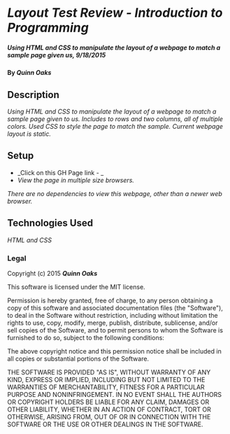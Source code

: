 # _Layout Test Review - Introduction to Programming_

##### _Using HTML and CSS to manipulate the layout of a webpage to match a sample page given us, 9/18/2015_

#### By _**Quinn Oaks**_

## Description

_Using HTML and CSS to manipulate the layout of a webpage to match a sample page given to us. Includes to rows and two columns, all of multiple colors. Used CSS to style the page to match the sample. Current webpage layout is static._

## Setup

* _Click on this GH Page link - _
* _View the page in multiple size browsers._

_There are no dependencies to view this webpage, other than a newer web browser._

## Technologies Used

_HTML and CSS_

### Legal

Copyright (c) 2015 **_Quinn Oaks_**

This software is licensed under the MIT license.

Permission is hereby granted, free of charge, to any person obtaining a copy
of this software and associated documentation files (the "Software"), to deal
in the Software without restriction, including without limitation the rights
to use, copy, modify, merge, publish, distribute, sublicense, and/or sell
copies of the Software, and to permit persons to whom the Software is
furnished to do so, subject to the following conditions:

The above copyright notice and this permission notice shall be included in
all copies or substantial portions of the Software.

THE SOFTWARE IS PROVIDED "AS IS", WITHOUT WARRANTY OF ANY KIND, EXPRESS OR
IMPLIED, INCLUDING BUT NOT LIMITED TO THE WARRANTIES OF MERCHANTABILITY,
FITNESS FOR A PARTICULAR PURPOSE AND NONINFRINGEMENT. IN NO EVENT SHALL THE
AUTHORS OR COPYRIGHT HOLDERS BE LIABLE FOR ANY CLAIM, DAMAGES OR OTHER
LIABILITY, WHETHER IN AN ACTION OF CONTRACT, TORT OR OTHERWISE, ARISING FROM,
OUT OF OR IN CONNECTION WITH THE SOFTWARE OR THE USE OR OTHER DEALINGS IN
THE SOFTWARE.

